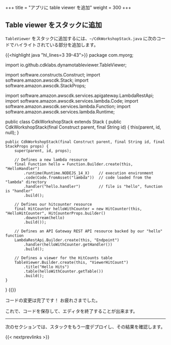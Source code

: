 +++
title = "アプリに table viewer を追加"
weight = 300
+++

## Table viewer をスタックに追加

`TableViewer` をスタックに追加するには、`~/CdkWorkshopStack.java` に次のコードでハイライトされている部分を追加します。

{{<highlight java "hl_lines=3 39-43">}}
package com.myorg;

import io.github.cdklabs.dynamotableviewer.TableViewer;

import software.constructs.Construct;
import software.amazon.awscdk.Stack;
import software.amazon.awscdk.StackProps;

import software.amazon.awscdk.services.apigateway.LambdaRestApi;
import software.amazon.awscdk.services.lambda.Code;
import software.amazon.awscdk.services.lambda.Function;
import software.amazon.awscdk.services.lambda.Runtime;

public class CdkWorkshopStack extends Stack {
    public CdkWorkshopStack(final Construct parent, final String id) {
        this(parent, id, null);
    }

    public CdkWorkshopStack(final Construct parent, final String id, final StackProps props) {
        super(parent, id, props);

        // Defines a new lambda resource
        final Function hello = Function.Builder.create(this, "HelloHandler")
            .runtime(Runtime.NODEJS_14_X)    // execution environment
            .code(Code.fromAsset("lambda"))  // code loaded from the "lambda" directory
            .handler("hello.handler")        // file is "hello", function is "handler"
            .build();

        // Defines our hitcounter resource
        final HitCounter helloWithCounter = new HitCounter(this, "HelloHitCounter", HitCounterProps.builder()
            .downstream(hello)
            .build());

        // Defines an API Gateway REST API resource backed by our "hello" function
        LambdaRestApi.Builder.create(this, "Endpoint")
            .handler(helloWithCounter.getHandler())
            .build();

        // Defines a viewer for the HitCounts table
        TableViewer.Builder.create(this, "ViewerHitCount")
            .title("Hello Hits")
            .table(helloWithCounter.getTable())
            .build();
    }
}
{{</highlight>}}

コードの変更は完了です！ お疲れさまでした。

これで、コードを保存して、エディタを終了することが出来ます。

---

次のセクションでは、スタックをもう一度デプロイし、その結果を確認します。

{{< nextprevlinks >}}